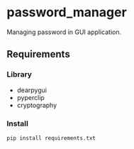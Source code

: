 # password_manager

Managing password in GUI application.

## Requirements

### Library

- dearpygui
- pyperclip
- cryptography

### Install

```bash
pip install requirements.txt
```
